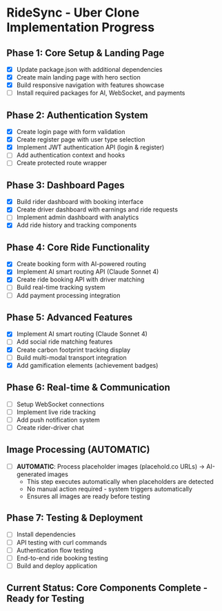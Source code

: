 # RideSync - Uber Clone Implementation Progress

## Phase 1: Core Setup & Landing Page
- [x] Update package.json with additional dependencies
- [x] Create main landing page with hero section
- [x] Build responsive navigation with features showcase
- [ ] Install required packages for AI, WebSocket, and payments

## Phase 2: Authentication System
- [x] Create login page with form validation
- [x] Create register page with user type selection
- [x] Implement JWT authentication API (login & register)
- [ ] Add authentication context and hooks
- [ ] Create protected route wrapper

## Phase 3: Dashboard Pages
- [x] Build rider dashboard with booking interface
- [x] Create driver dashboard with earnings and ride requests
- [ ] Implement admin dashboard with analytics
- [x] Add ride history and tracking components

## Phase 4: Core Ride Functionality
- [x] Create booking form with AI-powered routing
- [x] Implement AI smart routing API (Claude Sonnet 4)
- [x] Create ride booking API with driver matching
- [ ] Build real-time tracking system
- [ ] Add payment processing integration

## Phase 5: Advanced Features
- [x] Implement AI smart routing (Claude Sonnet 4)
- [ ] Add social ride matching features
- [x] Create carbon footprint tracking display
- [ ] Build multi-modal transport integration
- [x] Add gamification elements (achievement badges)

## Phase 6: Real-time & Communication
- [ ] Setup WebSocket connections
- [ ] Implement live ride tracking
- [ ] Add push notification system
- [ ] Create rider-driver chat

## Image Processing (AUTOMATIC)
- [ ] **AUTOMATIC**: Process placeholder images (placehold.co URLs) → AI-generated images
  - This step executes automatically when placeholders are detected
  - No manual action required - system triggers automatically
  - Ensures all images are ready before testing

## Phase 7: Testing & Deployment
- [ ] Install dependencies
- [ ] API testing with curl commands
- [ ] Authentication flow testing
- [ ] End-to-end ride booking testing
- [ ] Build and deploy application

## Current Status: Core Components Complete - Ready for Testing